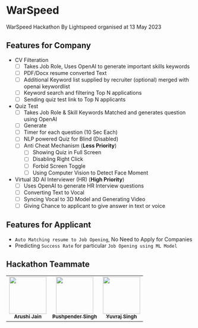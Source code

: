 # WarSpeed
WarSpeed Hackathon By Lightspeed organised at 13 May 2023

## Features for Company

- CV Filteration 
    - [ ] Takes Job Role, Uses OpenAI to generate important skills keywords 
    - [ ] PDF/Docx resume converted Text
    - [ ] Additional Keyword list supplied by recruiter (optional) merged with openai keywordlist
    - [ ] Keyword search and filtering Top N applications
    - [ ] Sending quiz test link to Top N applicants

- Quiz Test
    - [ ] Takes Job Role & Skill Keywords Matched and generates question using OpenAI
    - [ ] Generate 
    - [ ] Timer for each question (10 Sec Each)
    - [ ] NLP powered Quiz for Blind (Disabled)
    - [ ] Anti Cheat Mechanism (**Less Priority**)
      - [ ] Showing Quiz in Full Screen
      - [ ] Disabling Right Click
      - [ ] Forbid Screen Toggle
      - [ ] Using Computer Vision to Detect Face Moment
      
- Virtual 3D AI Interviewer (HR) (**High Priority**)
    - [ ] Uses OpenAI to generate HR Interview questions
    - [ ] Converting Text to Vocal
    - [ ] Syncing Vocal to 3D Model and Generating Video
    - [ ] Giving Chance to applicant to give answer in text or voice

## Features for Applicant
- `Auto Matching resume to Job Opening`, No Need to Apply for Companies 
- Predicting `Success Rate` for particular `Job Opening using ML Model`

## Hackathon Teammate
<table>
<tr>

<td align="center">
    <a href="https://github.com/arushi167">
        <kbd><img src="https://avatars3.githubusercontent.com/arushi167?size=400" width="100px;" alt=""/></kbd><br />
        <sub><b>Arushi Jain</b></sub>
    </a><br />
</td>

<td align="center">
    <a href="https://github.com/PushpenderIndia">
        <kbd><img src="https://avatars3.githubusercontent.com/PushpenderIndia?size=400" width="100px;" alt=""/></kbd><br />
        <sub><b>Pushpender Singh</b></sub>
    </a><br />
</td>

<td align="center">
    <a href="https://github.com/Yuvraj0208">
        <kbd><img src="https://avatars3.githubusercontent.com/Yuvraj0208?size=400" width="100px;" alt=""/></kbd><br />
        <sub><b>Yuvraj Singh</b></sub>
    </a><br />
</td>

</tr>
</tr>
</table>







